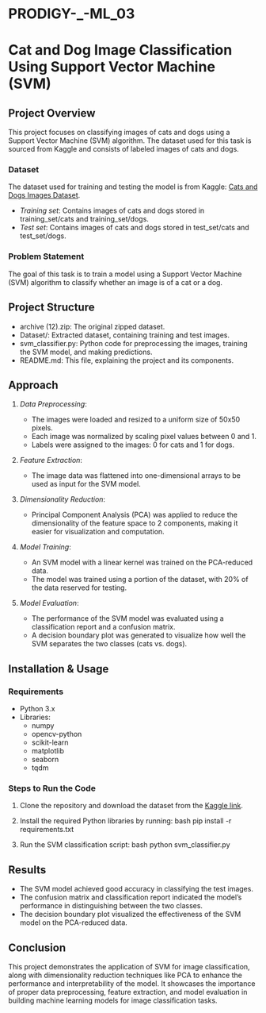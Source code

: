 # PRODIGY-_-ML_03




# Cat and Dog Image Classification Using Support Vector Machine (SVM)

## Project Overview

This project focuses on classifying images of cats and dogs using a Support Vector Machine (SVM) algorithm. The dataset used for this task is sourced from Kaggle and consists of labeled images of cats and dogs.

### Dataset
The dataset used for training and testing the model is from Kaggle: [Cats and Dogs Images Dataset](https://www.kaggle.com/datasets/chetankv/dogs-cats-images/data).

- *Training set*: Contains images of cats and dogs stored in training_set/cats and training_set/dogs.
- *Test set*: Contains images of cats and dogs stored in test_set/cats and test_set/dogs.

### Problem Statement
The goal of this task is to train a model using a Support Vector Machine (SVM) algorithm to classify whether an image is of a cat or a dog. 

## Project Structure

- archive (12).zip: The original zipped dataset.
- Dataset/: Extracted dataset, containing training and test images.
- svm_classifier.py: Python code for preprocessing the images, training the SVM model, and making predictions.
- README.md: This file, explaining the project and its components.

## Approach

1. *Data Preprocessing*:
   - The images were loaded and resized to a uniform size of 50x50 pixels.
   - Each image was normalized by scaling pixel values between 0 and 1.
   - Labels were assigned to the images: 0 for cats and 1 for dogs.
   
2. *Feature Extraction*:
   - The image data was flattened into one-dimensional arrays to be used as input for the SVM model.

3. *Dimensionality Reduction*:
   - Principal Component Analysis (PCA) was applied to reduce the dimensionality of the feature space to 2 components, making it easier for visualization and computation.

4. *Model Training*:
   - An SVM model with a linear kernel was trained on the PCA-reduced data.
   - The model was trained using a portion of the dataset, with 20% of the data reserved for testing.

5. *Model Evaluation*:
   - The performance of the SVM model was evaluated using a classification report and a confusion matrix.
   - A decision boundary plot was generated to visualize how well the SVM separates the two classes (cats vs. dogs).

## Installation & Usage

### Requirements
- Python 3.x
- Libraries: 
  - numpy
  - opencv-python
  - scikit-learn
  - matplotlib
  - seaborn
  - tqdm

### Steps to Run the Code
1. Clone the repository and download the dataset from the [Kaggle link](https://www.kaggle.com/datasets/chetankv/dogs-cats-images/data).
   
2. Install the required Python libraries by running:
   bash
   pip install -r requirements.txt
   

3. Run the SVM classification script:
   bash
   python svm_classifier.py
   

## Results

- The SVM model achieved good accuracy in classifying the test images.
- The confusion matrix and classification report indicated the model’s performance in distinguishing between the two classes.
- The decision boundary plot visualized the effectiveness of the SVM model on the PCA-reduced data.

## Conclusion

This project demonstrates the application of SVM for image classification, along with dimensionality reduction techniques like PCA to enhance the performance and interpretability of the model. It showcases the importance of proper data preprocessing, feature extraction, and model evaluation in building machine learning models for image classification tasks.


